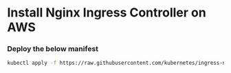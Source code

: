 # Install Nginx Ingress Controller on AWS

### Deploy the below manifest

```bash
kubectl apply -f https://raw.githubusercontent.com/kubernetes/ingress-nginx/controller-v1.11.1/deploy/static/provider/aws/deploy.yaml
```